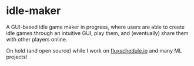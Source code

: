 # idle-maker
A GUI-based idle game maker in progress, where users are able to create idle games through an intuitive GUI, play them, and (eventually) share them with other players online.

On hold (and open source) while I work on [fluxschedule.io](https://fluxschedule.io) and many ML projects!
